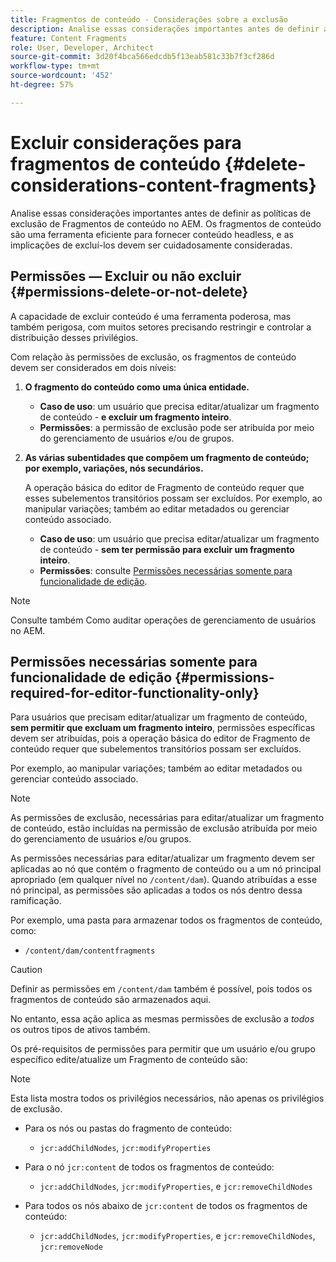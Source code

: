 ```yaml
---
title: Fragmentos de conteúdo - Considerações sobre a exclusão
description: Analise essas considerações importantes antes de definir as políticas de exclusão de fragmentos de conteúdo no AEM. Os fragmentos de conteúdo são uma ferramenta eficiente para fornecer conteúdo headless, e as implicações de excluí-los devem ser cuidadosamente consideradas.
feature: Content Fragments
role: User, Developer, Architect
source-git-commit: 3d20f4bca566edcdb5f13eab581c33b7f3cf286d
workflow-type: tm+mt
source-wordcount: '452'
ht-degree: 57%

---
```



# Excluir considerações para fragmentos de conteúdo {#delete-considerations-content-fragments}

Analise essas considerações importantes antes de definir as políticas de exclusão de Fragmentos de conteúdo no AEM. Os fragmentos de conteúdo são uma ferramenta eficiente para fornecer conteúdo headless, e as implicações de excluí-los devem ser cuidadosamente consideradas.

## Permissões — Excluir ou não excluir {#permissions-delete-or-not-delete}

A capacidade de excluir conteúdo é uma ferramenta poderosa, mas também perigosa, com muitos setores precisando restringir e controlar a distribuição desses privilégios.

Com relação às permissões de exclusão, os fragmentos de conteúdo devem ser considerados em dois níveis:

1. **O fragmento do conteúdo como uma única entidade.**

   * **Caso de uso**: um usuário que precisa editar/atualizar um fragmento de conteúdo - **e excluir um fragmento inteiro**.
   * **Permissões**: a permissão de exclusão pode ser atribuída por meio do gerenciamento de usuários e/ou de grupos.

2. **As várias subentidades que compõem um fragmento de conteúdo; por exemplo, variações, nós secundários.**

   A operação básica do editor de Fragmento de conteúdo requer que esses subelementos transitórios possam ser excluídos. Por exemplo, ao manipular variações; também ao editar metadados ou gerenciar conteúdo associado.

   * **Caso de uso**: um usuário que precisa editar/atualizar um fragmento de conteúdo - **sem ter permissão para excluir um fragmento inteiro**.
   * **Permissões**: consulte [Permissões necessárias somente para funcionalidade de edição](#permissions-required-for-editor-functionality-only).

>[!NOTE]
>
>Consulte também Como auditar operações de gerenciamento de usuários no AEM.

## Permissões necessárias somente para funcionalidade de edição {#permissions-required-for-editor-functionality-only}

Para usuários que precisam editar/atualizar um fragmento de conteúdo, **sem permitir que excluam um fragmento inteiro**, permissões específicas devem ser atribuídas, pois a operação básica do editor de Fragmento de conteúdo requer que subelementos transitórios possam ser excluídos.

Por exemplo, ao manipular variações; também ao editar metadados ou gerenciar conteúdo associado.

>[!NOTE]
>
>As permissões de exclusão, necessárias para editar/atualizar um fragmento de conteúdo, estão incluídas na permissão de exclusão atribuída por meio do gerenciamento de usuários e/ou grupos.

As permissões necessárias para editar/atualizar um fragmento devem ser aplicadas ao nó que contém o fragmento de conteúdo ou a um nó principal apropriado (em qualquer nível no `/content/dam`). Quando atribuídas a esse nó principal, as permissões são aplicadas a todos os nós dentro dessa ramificação.

Por exemplo, uma pasta para armazenar todos os fragmentos de conteúdo, como:

* `/content/dam/contentfragments`

>[!CAUTION]
>
>Definir as permissões em `/content/dam` também é possível, pois todos os fragmentos de conteúdo são armazenados aqui.
>
>No entanto, essa ação aplica as mesmas permissões de exclusão a *todos* os outros tipos de ativos também.

Os pré-requisitos de permissões para permitir que um usuário e/ou grupo específico edite/atualize um Fragmento de conteúdo são:

>[!NOTE]
>
>Esta lista mostra todos os privilégios necessários, não apenas os privilégios de exclusão.

* Para os nós ou pastas do fragmento de conteúdo:

   * `jcr:addChildNodes`, `jcr:modifyProperties`

* Para o nó `jcr:content` de todos os fragmentos de conteúdo:

   * `jcr:addChildNodes`, `jcr:modifyProperties`, e `jcr:removeChildNodes`

* Para todos os nós abaixo de `jcr:content` de todos os fragmentos de conteúdo:

   * `jcr:addChildNodes`, `jcr:modifyProperties`, e `jcr:removeChildNodes`, `jcr:removeNode`

